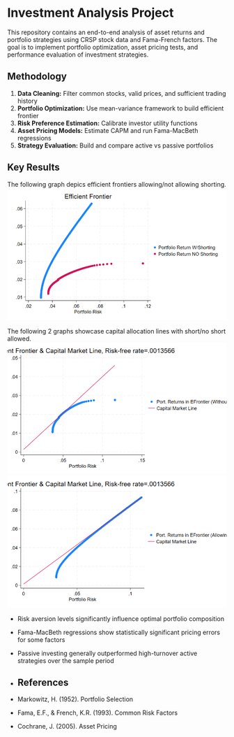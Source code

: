 # Investment Analysis Project

This repository contains an end-to-end analysis of asset returns and portfolio strategies using CRSP stock data and Fama-French factors. The goal is to implement portfolio optimization, asset pricing tests, and performance evaluation of investment strategies.

## Methodology

1. **Data Cleaning:** Filter common stocks, valid prices, and sufficient trading history  
2. **Portfolio Optimization:** Use mean-variance framework to build efficient frontier  
3. **Risk Preference Estimation:** Calibrate investor utility functions  
4. **Asset Pricing Models:** Estimate CAPM and run Fama-MacBeth regressions  
5. **Strategy Evaluation:** Build and compare active vs passive portfolios

## Key Results

The following graph depics efficient frontiers allowing/not allowing shorting.
![Efficient frontier (excess returns)](efrontier.png)

The following 2 graphs showcase capital allocation lines with short/no short allowed.
![CAL (no short)](CAL_noshort.png)
![CAL (short allowed)](CAL_short.png)

- Risk aversion levels significantly influence optimal portfolio composition  
- Fama-MacBeth regressions show statistically significant pricing errors for some factors  
- Passive investing generally outperformed high-turnover active strategies over the sample period

- ## References

- Markowitz, H. (1952). Portfolio Selection  
- Fama, E.F., & French, K.R. (1993). Common Risk Factors  
- Cochrane, J. (2005). Asset Pricing
